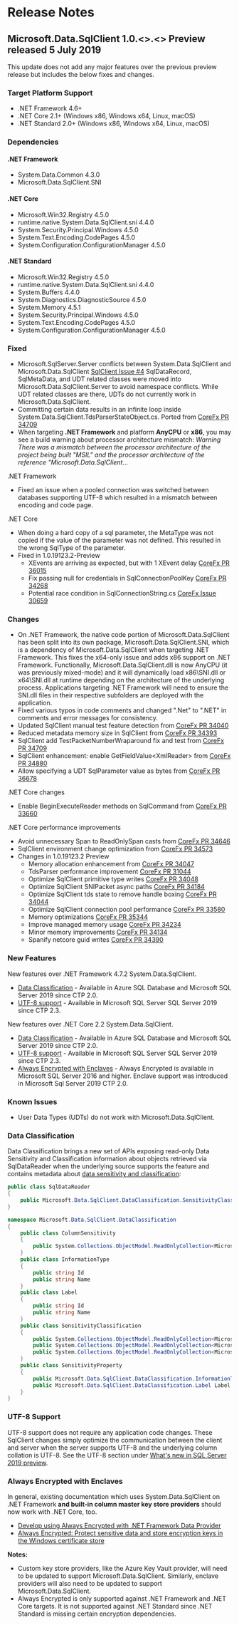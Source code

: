 # Release Notes

## Microsoft.Data.SqlClient 1.0.<>.<> Preview released 5 July 2019

This update does not add any major features over the previous preview release but includes the below fixes and changes.

### Target Platform Support

* .NET Framework 4.6+
* .NET Core 2.1+ (Windows x86, Windows x64, Linux, macOS)
* .NET Standard 2.0+ (Windows x86, Windows x64, Linux, macOS)

### Dependencies

#### .NET Framework

* System.Data.Common 4.3.0
* Microsoft.Data.SqlClient.SNI

#### .NET Core

* Microsoft.Win32.Registry 4.5.0
* runtime.native.System.Data.SqlClient.sni 4.4.0
* System.Security.Principal.Windows 4.5.0
* System.Text.Encoding.CodePages 4.5.0
* System.Configuration.ConfigurationManager 4.5.0

#### .NET Standard

* Microsoft.Win32.Registry 4.5.0
* runtime.native.System.Data.SqlClient.sni 4.4.0
* System.Buffers 4.4.0
* System.Diagnostics.DiagnosticSource 4.5.0
* System.Memory 4.5.1
* System.Security.Principal.Windows 4.5.0
* System.Text.Encoding.CodePages 4.5.0
* System.Configuration.ConfigurationManager 4.5.0

### Fixed

* Microsoft.SqlServer.Server conflicts between System.Data.SqlClient and Microsoft.Data.SqlClient [SqlClient Issue #4](https://github.com/dotnet/SqlClient/issues/4)
  SqlDataRecord, SqlMetaData, and UDT related classes were moved into Microsoft.Data.SqlClient.Server to avoid namespace conflicts. While UDT related classes are there, UDTs do not currently work in Microsoft.Data.SqlClient.
* Committing certain data results in an infinite loop inside System.Data.SqlClient.TdsParserStateObject.cs. Ported from [CoreFx PR 34709](https://github.com/dotnet/corefx/pull/34709)
* When targeting **.NET Framework** and platform **AnyCPU** or **x86**, you may see a build warning about processor architecture mismatch: *Warning	There was a mismatch between the processor architecture of the project being built "MSIL" and the processor architecture of the reference "Microsoft.Data.SqlClient*...

.NET Framework

* Fixed an issue when a pooled connection was switched between databases supporting UTF-8 which resulted in a mismatch between encoding and code page.

.NET Core

* When doing a hard copy of a sql parameter, the MetaType was not copied if the value of the parameter was not defined. This resulted in the wrong SqlType of the parameter.
* Fixed in 1.0.19123.2-Preview
  * XEvents are arriving as expected, but with 1 XEvent delay [CoreFx PR 36015](https://github.com/dotnet/corefx/pull/36015)
  * Fix passing null for credentials in SqlConnectionPoolKey [CoreFx PR 34268](https://github.com/dotnet/corefx/pull/34268)
  * Potential race condition in SqlConnectionString.cs [CoreFx Issue 30659](https://github.com/dotnet/corefx/issues/30650)

### Changes

* On .NET Framework, the native code portion of Microsoft.Data.SqlClient has been split into its own package, Microsoft.Data.SqlClient.SNI, which is a dependency of Microsoft.Data.SqlClient when targeting .NET Framework. This fixes the x64-only issue and adds x86 support on .NET Framework. Functionally, Microsoft.Data.SqlClient.dll is now AnyCPU (it was previously mixed-mode) and it will dynamically load x86\SNI.dll or x64\SNI.dll at runtime depending on the architecture of the underlying process. Applications targeting .NET Framework will need to ensure the SNI.dll files in their respective subfolders are deployed with the application.
* Fixed various typos in code comments and changed ".Net" to ".NET" in comments and error messages for consistency.
* Updated SqlClient manual test feature detection from [CoreFx PR 34040](https://github.com/dotnet/corefx/pull/34040)
* Reduced metadata memory size in SqlClient from [CoreFx PR 34393](https://github.com/dotnet/corefx/pull/34393)
* SqlClient add TestPacketNumberWraparound fix and test from [CoreFx PR 34709](https://github.com/dotnet/corefx/pull/34709)
* SqlClient enhancement: enable GetFieldValue\<XmlReader\> from [CoreFx PR 34880](https://github.com/dotnet/corefx/pull/34880)
* Allow specifying a UDT SqlParameter value as bytes from [CoreFx PR 36678](https://github.com/dotnet/corefx/pull/36678)

.NET Core changes

* Enable BeginExecuteReader methods on SqlCommand from [CoreFx PR 33660](https://github.com/dotnet/corefx/pull/33660)

.NET Core performance improvements

* Avoid unnecessary Span to ReadOnlySpan casts from [CoreFx PR 34646](https://github.com/dotnet/corefx/pull/34646)
* SqlClient environment change optimization from [CoreFx PR 34573](https://github.com/dotnet/corefx/pull/34573)
* Changes in 1.0.19123.2 Preview
  * Memory allocation enhancement from [CoreFx PR 34047](https://github.com/dotnet/corefx/pull/34047)
  * TdsParser performance improvement [CoreFx PR 31044](https://github.com/dotnet/corefx/pull/31044)
  * Optimize SqlClient primitive type writes [CoreFx PR 34048](https://github.com/dotnet/corefx/pull/34048)
  * Optimize SqlClient SNIPacket async paths [CoreFx PR 34184](https://github.com/dotnet/corefx/pull/34184)
  * Optimize SqlClient tds state to remove handle boxing [CoreFx PR 34044](https://github.com/dotnet/corefx/pull/34044)
  * Optimize SqlClient connection pool performance [CoreFx PR 33580](https://github.com/dotnet/corefx/pull/33580)
  * Memory optimizations [CoreFx PR 35344](https://github.com/dotnet/corefx/pull/35344)
  * Improve managed memory usage [CoreFx PR 34234](https://github.com/dotnet/corefx/pull/34234)
  * Minor memory improvements [CoreFx PR 34134](https://github.com/dotnet/corefx/pull/34134)
  * Spanify netcore guid writes [CoreFx PR 34390](https://github.com/dotnet/corefx/pull/34390)

### New Features

New features over .NET Framework 4.7.2 System.Data.SqlClient.

* [Data Classification](#data-classification) - Available in Azure SQL Database and Microsoft SQL Server 2019 since CTP 2.0.
* [UTF-8 support](#utf-8-support) - Available in Microsoft SQL Server SQL Server 2019 since CTP 2.3.

New features over .NET Core 2.2 System.Data.SqlClient.

* [Data Classification](#data-classification) - Available in Azure SQL Database and Microsoft SQL Server 2019 since CTP 2.0.
* [UTF-8 support](#utf-8-support) - Available in Microsoft SQL Server SQL Server 2019 since CTP 2.3.
* [Always Encrypted with Enclaves](#always-encrypted-with-enclaves) - Always Encrypted is available in Microsoft SQL Server 2016 and higher. Enclave support was introduced in Microsoft Sql Server 2019 CTP 2.0.

### Known Issues

* User Data Types (UDTs) do not work with Microsoft.Data.SqlClient.

### Data Classification

Data Classification brings a new set of APIs exposing read-only Data Sensitivity and Classification information about objects retrieved via SqlDataReader when the underlying source supports the feature and contains metadata about [data sensitivity and classification](https://docs.microsoft.com/en-us/sql/relational-databases/security/sql-data-discovery-and-classification?view=sql-server-2017):

```C#
public class SqlDataReader
{
    public Microsoft.Data.SqlClient.DataClassification.SensitivityClassification SensitivityClassification
}

namespace Microsoft.Data.SqlClient.DataClassification
{
    public class ColumnSensitivity
    {
        public System.Collections.ObjectModel.ReadOnlyCollection<Microsoft.Data.SqlClient.DataClassification.SensitivityProperty> SensitivityProperties
    }
    public class InformationType
    {
        public string Id
        public string Name
    }
    public class Label
    {
        public string Id
        public string Name
    }
    public class SensitivityClassification
    {
        public System.Collections.ObjectModel.ReadOnlyCollection<Microsoft.Data.SqlClient.DataClassification.ColumnSensitivity> ColumnSensitivities
        public System.Collections.ObjectModel.ReadOnlyCollection<Microsoft.Data.SqlClient.DataClassification.InformationType> InformationTypes
        public System.Collections.ObjectModel.ReadOnlyCollection<Microsoft.Data.SqlClient.DataClassification.Label> Labels
    }
    public class SensitivityProperty
    {
        public Microsoft.Data.SqlClient.DataClassification.InformationType InformationType
        public Microsoft.Data.SqlClient.DataClassification.Label Label
    }
}
```

### UTF-8 Support

UTF-8 support does not require any application code changes. These SqlClient changes simply optimize the communication between the client and server when the server supports UTF-8 and the underlying column collation is UTF-8. See the UTF-8 section under [What's new in SQL Server 2019 preview](https://docs.microsoft.com/en-us/sql/sql-server/what-s-new-in-sql-server-ver15?view=sqlallproducts-allversions#utf-8-support-ctp-23).

### Always Encrypted with Enclaves

In general, existing documentation which uses System.Data.SqlClient on .NET Framework **and built-in column master key store providers** should now work with .NET Core, too.

* [Develop using Always Encrypted with .NET Framework Data Provider](https://docs.microsoft.com/en-us/sql/relational-databases/security/encryption/develop-using-always-encrypted-with-net-framework-data-provider?view=sql-server-2017)
* [Always Encrypted: Protect sensitive data and store encryption keys in the Windows certificate store](https://docs.microsoft.com/en-us/azure/sql-database/sql-database-always-encrypted)

**Notes:**

* Custom key store providers, like the Azure Key Vault provider, will need to be updated to support Microsoft.Data.SqlClient. Similarly, enclave providers will also need to be updated to support Microsoft.Data.SqlClient.
* Always Encrypted is only supported against .NET Framework and .NET Core targets. It is not supported against .NET Standard since .NET Standard is missing certain encryption dependencies.

